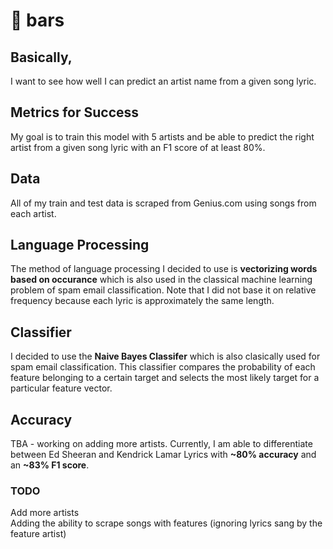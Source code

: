 # :musical_note: bars 

## Basically,
I want to see how well I can predict an artist name from a given song lyric.

## Metrics for Success
My goal is to train this model with 5 artists and be able to predict the right artist from a given song lyric with an F1 score of at least 80%. 

## Data
All of my train and test data is scraped from Genius.com using songs from each artist.

## Language Processing 

The method of language processing I decided to use is **vectorizing words based on occurance** which is also 
used in the classical machine learning problem of spam email classification. Note that I did not base it on relative frequency because each lyric is approximately the same length.

## Classifier 

I decided to use the **Naive Bayes Classifer** which is also clasically used for spam email classification. This classifier compares the
probability of each feature belonging to a certain target and selects the most likely target for a particular feature vector. 

## Accuracy 
TBA - working on adding more artists. 
Currently, I am able to differentiate between Ed Sheeran and Kendrick Lamar Lyrics with **~80% accuracy** and an **~83% F1 score**.

### TODO
Add more artists  
Adding the ability to scrape songs with features (ignoring lyrics sang by the feature artist)
